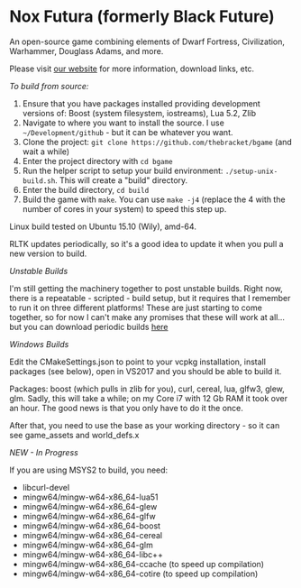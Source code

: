 # Nox Futura (formerly Black Future)

An open-source game combining elements of Dwarf Fortress, Civilization, Warhammer, Douglass Adams, and more.

Please visit [our website](http://bracketproductions.com/index.php/blackfuture/) for more information, download links, etc.

*To build from source:*

1. Ensure that you have packages installed providing development versions of: Boost (system filesystem, iostreams), Lua 5.2, Zlib
2. Navigate to where you want to install the source. I use `~/Development/github` - but it can be whatever you want.
3. Clone the project: `git clone https://github.com/thebracket/bgame` (and wait a while)
4. Enter the project directory with `cd bgame`
5. Run the helper script to setup your build environment: `./setup-unix-build.sh`. This will create a "build" directory.
6. Enter the build directory, `cd build`
7. Build the game with `make`. You can use `make -j4` (replace the 4 with the number of cores in your system) to speed this step up.

Linux build tested on Ubuntu 15.10 (Wily), amd-64.

RLTK updates periodically, so it's a good idea to update it when you pull a new version to build.

*Unstable Builds*

I'm still getting the machinery together to post unstable builds. Right now, there is a repeatable - scripted - build setup, but it requires that I remember to run it on three different platforms! These are just starting to come together, so for now I can't make any promises that these will work at all... but you can download periodic builds [here](http://bfnightly.bracketproductions.com/)

*Windows Builds*

Edit the CMakeSettings.json to point to your vcpkg installation, install packages (see below), open in VS2017 and you should be able to build it.

Packages: boost (which pulls in zlib for you), curl, cereal, lua, glfw3, glew, glm. Sadly, this will take a while; on my Core i7 with 12 Gb RAM it took over an hour. The good news is that you only have to do it the once.

After that, you need to use the base as your working directory - so it can see game_assets and world_defs.x

*NEW - In Progress*

If you are using MSYS2 to build, you need:

* libcurl-devel
* mingw64/mingw-w64-x86_64-lua51
* mingw64/mingw-w64-x86_64-glew
* mingw64/mingw-w64-x86_64-glfw
* mingw64/mingw-w64-x86_64-boost
* mingw64/mingw-w64-x86_64-cereal
* mingw64/mingw-w64-x86_64-glm
* mingw64/mingw-w64-x86_64-libc++
* mingw64/mingw-w64-x86_64-ccache (to speed up compilation)
* mingw64/mingw-w64-x86_64-cotire (to speed up compilation)


